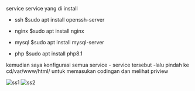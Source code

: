 service service yang di install
- ssh
$sudo apt install openssh-server

- nginx
$sudo apt install nginx

- mysql
$sudo apt install mysql-server

- php
$sudo apt install php8.1


kemudian saya konfigurasi semua service - service tersebut 
-lalu pindah ke cd/var/www/html/ untuk memasukan codingan dan melihat priview

![ss1](https://github.com/jhopan1/osserver/assets/148057998/0a1ee453-3c1f-4049-b286-4be844a847d2)
![ss2](https://github.com/jhopan1/osserver/assets/148057998/31c9366c-a751-48c5-b706-b48d491af6a0)










